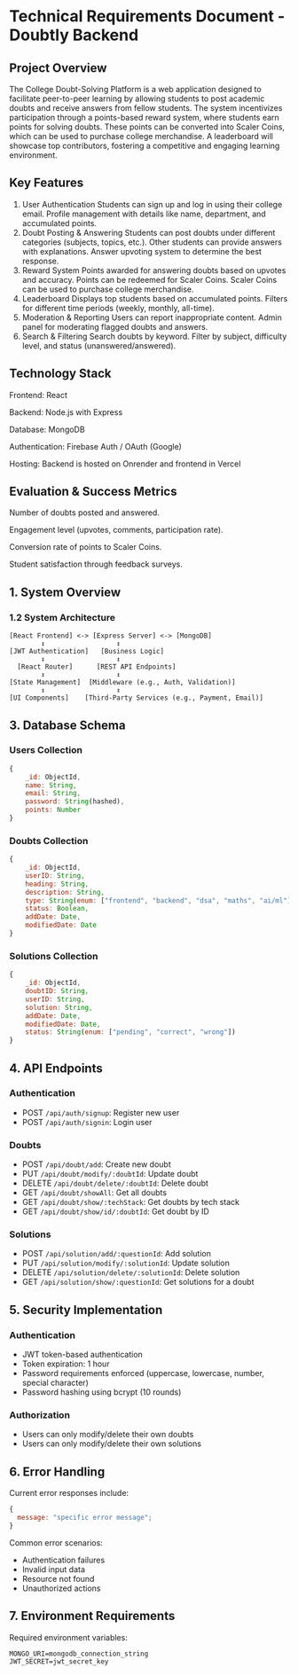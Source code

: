 # Technical Requirements Document - Doubtly Backend

## Project Overview

The College Doubt-Solving Platform is a web application designed to facilitate peer-to-peer learning by allowing students to post academic doubts and receive answers from fellow students. The system incentivizes participation through a points-based reward system, where students earn points for solving doubts. These points can be converted into Scaler Coins, which can be used to purchase college merchandise. A leaderboard will showcase top contributors, fostering a competitive and engaging learning environment.

## Key Features

1. User Authentication
   Students can sign up and log in using their college email.
   Profile management with details like name, department, and accumulated points.
2. Doubt Posting & Answering
   Students can post doubts under different categories (subjects, topics, etc.).
   Other students can provide answers with explanations.
   Answer upvoting system to determine the best response.
3. Reward System
   Points awarded for answering doubts based on upvotes and accuracy.
   Points can be redeemed for Scaler Coins.
   Scaler Coins can be used to purchase college merchandise.
4. Leaderboard
   Displays top students based on accumulated points.
   Filters for different time periods (weekly, monthly, all-time).
5. Moderation & Reporting
   Users can report inappropriate content.
   Admin panel for moderating flagged doubts and answers.
6. Search & Filtering
   Search doubts by keyword.
   Filter by subject, difficulty level, and status (unanswered/answered).

## Technology Stack

Frontend: React

Backend: Node.js with Express

Database: MongoDB

Authentication: Firebase Auth / OAuth (Google)

Hosting: Backend is hosted on Onrender and frontend in Vercel

## Evaluation & Success Metrics

Number of doubts posted and answered.

Engagement level (upvotes, comments, participation rate).

Conversion rate of points to Scaler Coins.

Student satisfaction through feedback surveys.

## 1. System Overview

### 1.2 System Architecture

```
[React Frontend] <-> [Express Server] <-> [MongoDB]
        ↕                  ↕
[JWT Authentication]   [Business Logic]
        ↕                  ↕
  [React Router]      [REST API Endpoints]
        ↕                  ↕
[State Management]  [Middleware (e.g., Auth, Validation)]
        ↕                  ↕
[UI Components]    [Third-Party Services (e.g., Payment, Email)]

```

## 3. Database Schema

### Users Collection

```javascript
{
    _id: ObjectId,
    name: String,
    email: String,
    password: String(hashed),
    points: Number
}
```

### Doubts Collection

```javascript
{
    _id: ObjectId,
    userID: String,
    heading: String,
    description: String,
    type: String(enum: ["frontend", "backend", "dsa", "maths", "ai/ml"]),
    status: Boolean,
    addDate: Date,
    modifiedDate: Date
}
```

### Solutions Collection

```javascript
{
    _id: ObjectId,
    doubtID: String,
    userID: String,
    solution: String,
    addDate: Date,
    modifiedDate: Date,
    status: String(enum: ["pending", "correct", "wrong"])
}
```

## 4. API Endpoints

### Authentication

- POST `/api/auth/signup`: Register new user
- POST `/api/auth/signin`: Login user

### Doubts

- POST `/api/doubt/add`: Create new doubt
- PUT `/api/doubt/modify/:doubtId`: Update doubt
- DELETE `/api/doubt/delete/:doubtId`: Delete doubt
- GET `/api/doubt/showAll`: Get all doubts
- GET `/api/doubt/show/:techStack`: Get doubts by tech stack
- GET `/api/doubt/show/id/:doubtId`: Get doubt by ID

### Solutions

- POST `/api/solution/add/:questionId`: Add solution
- PUT `/api/solution/modify/:solutionId`: Update solution
- DELETE `/api/solution/delete/:solutionId`: Delete solution
- GET `/api/solution/show/:questionId`: Get solutions for a doubt

## 5. Security Implementation

### Authentication

- JWT token-based authentication
- Token expiration: 1 hour
- Password requirements enforced (uppercase, lowercase, number, special character)
- Password hashing using bcrypt (10 rounds)

### Authorization

- Users can only modify/delete their own doubts
- Users can only modify/delete their own solutions

## 6. Error Handling

Current error responses include:

```javascript
{
  message: "specific error message";
}
```

Common error scenarios:

- Authentication failures
- Invalid input data
- Resource not found
- Unauthorized actions

## 7. Environment Requirements

Required environment variables:

```
MONGO_URI=mongodb_connection_string
JWT_SECRET=jwt_secret_key
```
